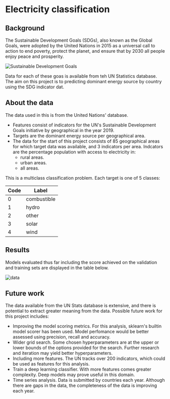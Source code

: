 # Electricity classification

## Background
The Sustainable Development Goals (SDGs), also known as the Global Goals, were adopted by the United Nations in 2015 as a universal call to action to end poverty, protect the planet, and ensure that by 2030 all people enjoy peace and prosperity.

![Sustainable Development Goals](https://i1.wp.com/www.un.org/sustainabledevelopment/wp-content/uploads/2015/12/english_SDG_17goals_poster_all_languages_with_UN_emblem_1.png?fit=728%2C451&ssl=1)

Data for each of these goas is available from teh UN Statistics database. The aim on this project is to predicting dominant energy source by country using the SDG indicator dat.

## About the data

The data used in this is from the United Nations' database. 
- Features consist of indicators for the UN's Sustainable Development Goals initiative by geographical in the year 2019. 
- Targets are the dominant energy source per geographical area.
- The data for the start of this project consists of 85 geographical areas for which target data was available, and 3 indicators per area. Indcators are the percentage population with access to electricity in:
   - rural areas.
   - urban areas.
   - all areas.

This is a multiclass classification problem. Each target is one of 5 classes:

| Code | Label |
|------|-------|
|  0   |  combustible |
|  1   |  hydro |
|  2   |  other |
|  3   |  solar |
|  4   |  wind |

## Results
Models evaluated thus far including the score achieved on the validation and training sets are displayed in the table below.

![data](./presentation/images/results.png)

## Future work
The data available from the UN Stats database is extensive, and there is potential to extract greater meaning from the data. Possible future work for this project includes:
 - Improving the model scoring metrics. For this analysis, sklearn's builtin model scorer has been used. Model perfomance would be better assessed using precision, recall and accuracy.
 - Wider grid search. Some chosen hyperparameters are at the upper or lower bounds of the options provided for the search. Further research and iteration may yield better hyperparameters.
 - Including more features. The UN tracks over 200 indicators, which could be used as features for this analysis.
 - Train a deep learning classifier. With more features comes greater complexity. Deep models may prove useful in this domain.
 - Time series analysis. Data is submitted by countries each year. Although there are gaps in the data, the completeness of the data is improving each year.
